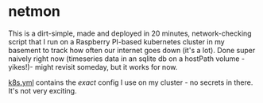 # netmon

This is a dirt-simple, made and deployed in 20 minutes, network-checking script that I run on a Raspberry PI-based kubernetes cluster in my basement to track how often our internet goes down (it's a lot). Done super naively right now (timeseries data in an sqlite db on a hostPath volume - yikes!)- might revisit someday, but it works for now.

[k8s.yml](./k8s.yml) contains the _exact_ config I use on my cluster - no secrets in there. It's not very exciting.
